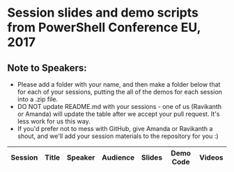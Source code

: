 # Session slides and demo scripts from PowerShell Conference EU, 2017

## Note to Speakers:

- Please add a folder with your name, and then make a folder below that for each of your sessions, putting the all of the demos for each session into a .zip file.
- DO NOT update README.md with your sessions - one of us (Ravikanth or Amanda) will update the table after we accept your pull request. It's less work for us this way.
- If you'd prefer not to mess with GitHub, give Amanda or Ravikanth a shout, and we'll add your session materials to the repository for you :)

|Session |Title	|Speaker	|Audience	|Slides	|Demo Code	|Videos|
|--------|------|---------|---------|-------|-----------|------|
